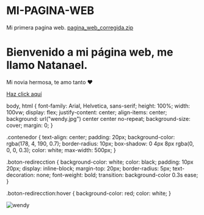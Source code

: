 # MI-PAGINA-WEB
Mi primera pagina web.
[pagina_web_corregida.zip](https://github.com/user-attachments/files/21690586/pagina_web_corregida.zip)

<!DOCTYPE html>
<html lang="es-ES">
<head>
    <meta charset="UTF-8">
    <meta name="viewport" content="width=device-width, initial-scale=1.0">
    <title>Página de Natanael</title>
    <link rel="stylesheet" href="style.css">
</head>
<body>
    <div class="contenedor">
        <h1>Bienvenido a mi página web, me llamo Natanael.</h1>
        <p>Mi novia hermosa, te amo tanto ❤️</p>
        <a href="#" class="boton-redirecction">Haz click aquí</a>
    </div>
</body>
</html>

body, html {
    font-family: Arial, Helvetica, sans-serif;
    height: 100%;
    width: 100vw;
    display: flex;
    justify-content: center;
    align-items: center;
    background: url("wendy.jpg") center center no-repeat;
    background-size: cover;
    margin: 0;
}

.contenedor {
    text-align: center;
    padding: 20px;
    background-color: rgba(178, 4, 190, 0.7);
    border-radius: 10px;
    box-shadow: 0 4px 8px rgba(0, 0, 0, 0.3);
    color: white;
    max-width: 500px;
}

.boton-redirecction {
    background-color: white;
    color: black;
    padding: 10px 20px;
    display: inline-block;
    margin-top: 20px;
    border-radius: 5px;
    text-decoration: none;
    font-weight: bold;
    transition: background-color 0.3s ease;
}

.boton-redirecction:hover {
    background-color: red;
    color: white;
}

![wendy](https://github.com/user-attachments/assets/b799367e-303f-4577-9bf0-77ee1f2a44d5)
